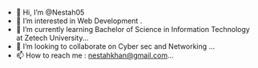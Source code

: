 - 👋 Hi, I’m @Nestah05
- 👀 I’m interested in Web Development .
- 🌱 I’m currently learning Bachelor of Science in Information Technology at Zetech University...
- 💞️ I’m looking to collaborate on Cyber sec and Networking ...
- 📫 How to reach me : nestahkhan@gmail.com...

<!---
Nestah05/Nestah05 is a ✨ special ✨ repository because its `README.md` (this file) appears on your GitHub profile.
You can click the Preview link to take a look at your changes.
--->
